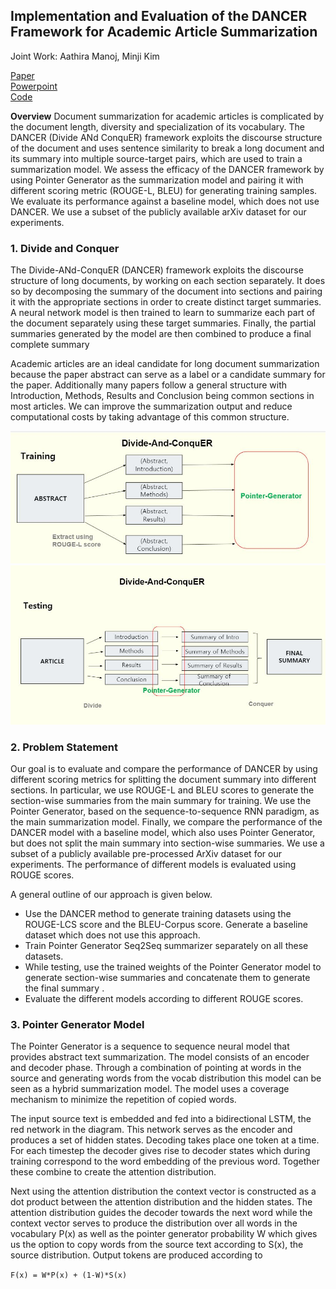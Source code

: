 ## Implementation and Evaluation of the DANCER Framework for Academic Article Summarization

Joint Work: Aathira Manoj, Minji Kim

[Paper](/pdf/SummaryPaper.pdf)
<br>
[Powerpoint](/pdf/SummarySlides.pdf)
<br>
[Code](https://github.com/ls5122/ArxivSummary)

**Overview** Document summarization for academic articles is complicated by the document length, diversity and specialization of its vocabulary. The DANCER (Divide ANd ConquER) framework exploits the discourse structure of the document and uses sentence similarity to break a long document and its summary into multiple source-target pairs, which are used to train a summarization model. We assess the efficacy of the DANCER framework by using Pointer Generator as the summarization model and pairing it with different scoring metric (ROUGE-L, BLEU) for generating training samples. We evaluate its performance against a baseline model, which does not use DANCER. We use a subset of the publicly available arXiv dataset for our experiments.

### 1. Divide and Conquer

The Divide-ANd-ConquER (DANCER) framework exploits the discourse structure of long documents, by working on each section separately. It does so by decomposing the summary of the document into sections and pairing it with the appropriate sections in order to create distinct target summaries. A neural network model is then trained to learn to summarize each part of the document separately using these target summaries. Finally, the partial summaries generated by the model are then combined to produce a final complete summary


Academic articles are an ideal candidate for long document summarization because the paper abstract can serve as a label or a candidate summary for the paper. Additionally many papers follow a general structure with Introduction, Methods, Results and Conclusion being common sections in most articles. We can improve the summarization output and reduce computational costs by taking advantage of this common structure. 


<img src="images/dancer_training.JPG?raw=true"/>

<br>

<img src="images/dancer_testing.JPG?raw=true"/>


### 2. Problem Statement

Our goal is to evaluate and compare the performance of DANCER by using different scoring metrics for splitting the document summary into different sections. In particular, we use ROUGE-L and BLEU scores to generate the section-wise summaries from the main summary for training. We use the Pointer Generator, based on the sequence-to-sequence RNN paradigm, as the main summarization model. Finally, we compare the performance of the DANCER model with a baseline model, which also uses Pointer Generator, but does not split the main summary into section-wise summaries. We use a subset of a publicly available pre-processed ArXiv dataset for our experiments. The performance of different models is evaluated using ROUGE scores. 

A general outline of our approach is given below. 

* Use the DANCER method to generate training datasets using the ROUGE-LCS score and the BLEU-Corpus score. Generate a baseline dataset which does not use this approach.
* Train Pointer Generator Seq2Seq summarizer separately on all these datasets. 
* While testing, use the trained weights of the Pointer Generator model to generate section-wise summaries and concatenate them to generate the final summary .
* Evaluate the different models according to different ROUGE scores.

### 3. Pointer Generator Model

The Pointer Generator is a sequence to sequence neural model that provides abstract text summarization. The model consists of an encoder and decoder phase. Through a combination of pointing at words in the source and generating words from the vocab distribution this model can be seen as a hybrid summarization model. The model uses a coverage mechanism to minimize the repetition of copied words. 

The input source text is embedded and fed into a bidirectional LSTM, the red network in the diagram. This network serves as the encoder and produces a set of hidden states. Decoding takes place one token at a time. For each timestep the decoder gives rise to decoder states which during training correspond to the word embedding of the previous word. Together these combine to create the attention distribution.

Next using the attention distribution the context vector is constructed as a dot product between the attention distribution and the hidden states. The attention distribution guides the decoder towards the next word while the context vector serves to produce the distribution over all words in the vocabulary P(x) as well as the pointer generator probability W which gives us the option to copy words from the source text according to  S(x), the source distribution. Output tokens are produced according to

``F(x) = W*P(x) + (1-W)*S(x)`` 

